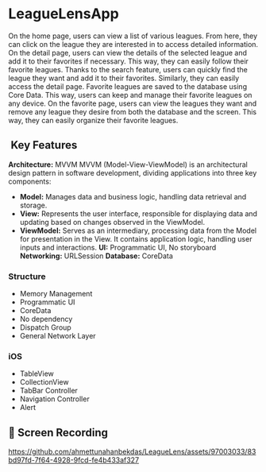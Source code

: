 # LeagueLensApp
On the home page, users can view a list of various leagues. From here, they can click on the league they are interested in to access detailed information.
On the detail page, users can view the details of the selected league and add it to their favorites if necessary. This way, they can easily follow their favorite leagues.
Thanks to the search feature, users can quickly find the league they want and add it to their favorites. Similarly, they can easily access the detail page.
Favorite leagues are saved to the database using Core Data. This way, users can keep and manage their favorite leagues on any device.
On the favorite page, users can view the leagues they want and remove any league they desire from both the database and the screen. This way, they can easily organize their favorite leagues.

##  Key Features
**Architecture:** MVVM 
MVVM (Model-View-ViewModel) is an architectural design pattern in software development, dividing applications into three key components:
- **Model:** Manages data and business logic, handling data retrieval and storage.
- **View:** Represents the user interface, responsible for displaying data and updating based on changes observed in the ViewModel.
- **ViewModel:** Serves as an intermediary, processing data from the Model for presentation in the View. It contains application logic, handling user inputs and interactions.
**UI:** Programmatic UI, No storyboard
**Networking:** URLSession
**Database:** CoreData 

### Structure
- Memory Management 
- Programmatic UI
- CoreData
- No dependency
- Dispatch Group
- General Network Layer
  
### iOS
- TableView
- CollectionView
- TabBar Controller
- Navigation Controller
- Alert


## :movie_camera: Screen Recording
https://github.com/ahmettunahanbekdas/LeagueLens/assets/97003033/83bd97fd-7f64-4928-9fcd-fe4b433af327




